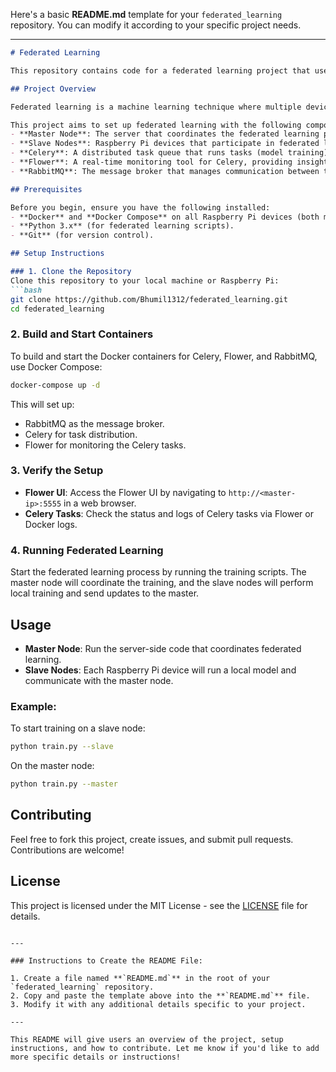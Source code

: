Here's a basic **README.md** template for your `federated_learning` repository. You can modify it according to your specific project needs.

---

```markdown
# Federated Learning

This repository contains code for a federated learning project that uses multiple Raspberry Pi devices in a distributed setting. The goal is to implement federated learning using Celery, Flower, and RabbitMQ on a Raspberry Pi 5 cluster. The repository includes the setup for the master and slave nodes, Docker configurations, and other necessary files to run federated learning workloads.

## Project Overview

Federated learning is a machine learning technique where multiple devices (clients) collaboratively train a model without sharing their data. Instead of sending the data to a central server, each client trains its local model and sends only the model updates (gradients) to the server.

This project aims to set up federated learning with the following components:
- **Master Node**: The server that coordinates the federated learning process.
- **Slave Nodes**: Raspberry Pi devices that participate in federated learning and send their model updates to the master node.
- **Celery**: A distributed task queue that runs tasks (model training) asynchronously.
- **Flower**: A real-time monitoring tool for Celery, providing insights into the progress of tasks.
- **RabbitMQ**: The message broker that manages communication between the master and slave nodes.

## Prerequisites

Before you begin, ensure you have the following installed:
- **Docker** and **Docker Compose** on all Raspberry Pi devices (both master and slaves).
- **Python 3.x** (for federated learning scripts).
- **Git** (for version control).

## Setup Instructions

### 1. Clone the Repository
Clone this repository to your local machine or Raspberry Pi:
```bash
git clone https://github.com/Bhumil1312/federated_learning.git
cd federated_learning
```

### 2. Build and Start Containers
To build and start the Docker containers for Celery, Flower, and RabbitMQ, use Docker Compose:
```bash
docker-compose up -d
```

This will set up:
- RabbitMQ as the message broker.
- Celery for task distribution.
- Flower for monitoring the Celery tasks.

### 3. Verify the Setup
- **Flower UI**: Access the Flower UI by navigating to `http://<master-ip>:5555` in a web browser.
- **Celery Tasks**: Check the status and logs of Celery tasks via Flower or Docker logs.

### 4. Running Federated Learning
Start the federated learning process by running the training scripts. The master node will coordinate the training, and the slave nodes will perform local training and send updates to the master.

## Usage

- **Master Node**: Run the server-side code that coordinates federated learning.
- **Slave Nodes**: Each Raspberry Pi device will run a local model and communicate with the master node.

### Example:
To start training on a slave node:
```bash
python train.py --slave
```

On the master node:
```bash
python train.py --master
```

## Contributing

Feel free to fork this project, create issues, and submit pull requests. Contributions are welcome!

## License

This project is licensed under the MIT License - see the [LICENSE](LICENSE) file for details.
```

---

### Instructions to Create the README File:

1. Create a file named **`README.md`** in the root of your `federated_learning` repository.
2. Copy and paste the template above into the **`README.md`** file.
3. Modify it with any additional details specific to your project.

---

This README will give users an overview of the project, setup instructions, and how to contribute. Let me know if you'd like to add more specific details or instructions!
